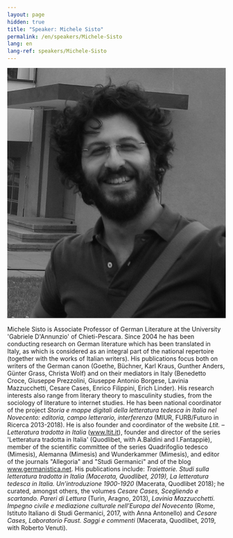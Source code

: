 ```yaml
---
layout: page
hidden: true
title: "Speaker: Michele Sisto"
permalink: /en/speakers/Michele-Sisto
lang: en
lang-ref: speakers/Michele-Sisto
---
```


![Michele Sisto](/assets/speakers/Portrait-Michele-Sisto.jpg)

Michele Sisto is Associate Professor of German Literature at the University 'Gabriele D'Annunzio' of Chieti-Pescara. Since 2004 he has been conducting research on German literature which has been translated in Italy, as which is considered as an integral part of the national repertoire (together with the works of Italian writers). His publications focus both on writers of the German canon (Goethe, Büchner, Karl Kraus, Gunther Anders, Günter Grass, Christa Wolf) and on their mediators in Italy (Benedetto Croce, Giuseppe Prezzolini, Giuseppe Antonio Borgese, Lavinia Mazzucchetti, Cesare Cases, Enrico Filippini, Erich Linder). His research interests also range from literary theory to masculinity studies, from the sociology of literature to internet studies. He has been national coordinator of the project _Storia e mappe digitali della letteratura tedesca in Italia nel Novecento: editoria, campo letterario, interferenza_ (MIUR, FURB/Futuro in Ricerca 2013-2018). He is also founder and coordinator of the website _Ltit. – Letteratura tradotta in Italia_ (www.ltit.it), founder and director of the series 'Letteratura tradotta in Italia' (Quodlibet, with A.Baldini and I.Fantappiè), member of the scientific committee of the series Quadrifoglio tedesco (Mimesis), Alemanna (Mimesis) and Wunderkammer (Mimesis), and editor of the journals "Allegoria" and "Studi Germanici" and of the blog www.germanistica.net. His publications include: _Traiettorie. Studi sulla letteratura tradotta in Italia (Macerata, Quodlibet, 2019), La letteratura tedesca in Italia. Un’introduzione 1900-1920_ (Macerata, Quodlibet 2018); he curated, amongst others, the volumes _Cesare Cases, Scegliendo e scartando. Pareri di Lettura_ (Turin, Aragno, 2013), _Lavinia Mazzucchetti. Impegno civile e mediazione culturale nell’Europa del Novecento_ (Rome, Istituto Italiano di Studi Germanici, 2017, with Anna Antonello) and _Cesare Cases, Laboratorio Faust. Saggi e commenti_ (Macerata, Quodlibet, 2019, with Roberto Venuti).

